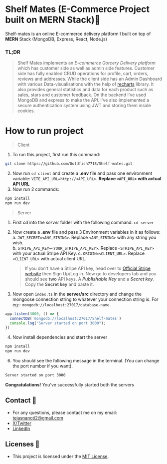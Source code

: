 # **Shelf Mates** (E-Commerce Project built on MERN Stack)🚀

Shelf-mates is an online E-commerce delivery platform I built on top of **MERN** Stack (MongoDB, Express, React, Node.js)

### TL;DR
> Shelf Mates implements an *E-commerce Gorcery Delivery platform* which has customer side as well as admin side features. Customer side has fully enabled CRUD operations for profile, cart, orders, reviews and addresses.
> While the client side has an Admin Dashboard with various Data-visualisations with the help of [recharts](https://recharts.org/en-US/) library. It also provides general statistics and data for each product such as sales, stars and customer feedback.
> On the backend I've used MongoDB and express to make the API. I've also implemented a secure authentication system using JWT and storing them inside cookies.

 # How to run project

> Client
  1. To run this project, first run this command:  
  ```bash
  git clone https://github.com/Goldfish7718/Shelf-mates.git
  ```
  2. Now run `cd client` and create a **.env** file and pass one environment variable: `VITE_API_URL=http://<API_URL>`. **Replace `<API_URL>` with actual API URL**
  3. Now run 2 commands:
  ```bash
  npm install
  npm run dev
  ```

> Server
  1. First *cd* into the *server* folder with the following command: `cd server`
  2. Now create a **.env** file and pass 3 Environment variables in it as follows:<br>
      a. `JWT_SECRET=<ANY_STRING>`. Replace `<ANY_STRING>` with any string you wish.<br>
      b. `STRIPE_API_KEY=<YOUR_STRIPE_API_KEY>`. Replace `<STRIPE_API_KEY>` with your actual Stripe API Key.
      c. `ORIGIN=<CLIENT_URL>`. Replace `<CLIENT_URL>` with actual client URL.

      > If you don't have a Stripe API key, head over to [Official Stripe website](https://stripe.com/en-in) then Sign Up/Log in. Now go to developers tab and you should see **two**
      > API keys. A ***Publishable Key*** and a ***Secret key***. Copy the **Secret key** and paste it.
      
  3. Now open `index.ts` in the **server/src** directory and change the mongoose connection string to whatever your connection string is. For eg:- `mongodb://localhost:27017/database-name`.

  ```javascript
  app.listen(3000, () => {
    connectDB('mongodb://localhost:27017/Shelf-mates')
    console.log("Server started on port 3000");    
  })
  ```

  4. Now install dependencies and start the server

  ```bash
  npm install
  npm run dev
  ```
  
  6. You should see the following message in the terminal. (You can change the port number if you want).

  ```bash
  Server started on port 3000
  ```
  **Congratulations!** You've successfully started both the servers

## Contact 🔗

- For any questions, please contact me on my email: [tejasnanoti2@gmail.com](mailto:tejasnanoti2@gmail.com)
- [X/Twitter](https://twitter.com/tejas_jsx)
- [LinkedIn](https://www.linkedin.com/in/tejas-nanoti-23965823b/)

## Licenses 📃

- This project is licensed under the [MIT License](LICENSE).

